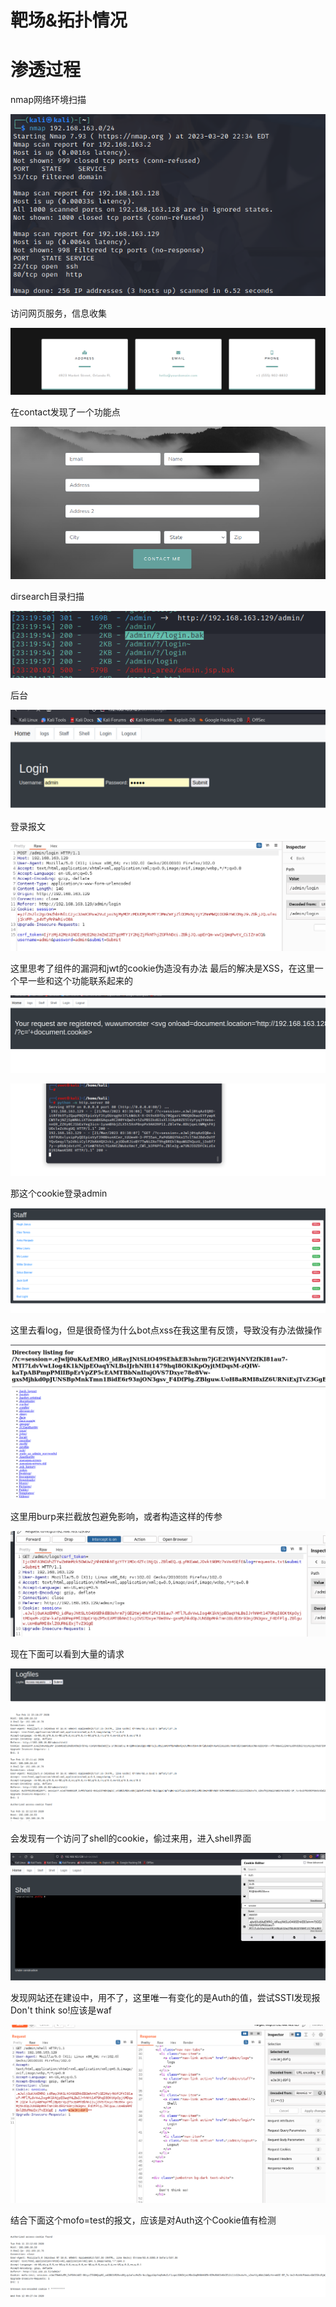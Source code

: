 # 靶场&拓扑情况

# 渗透过程

nmap网络环境扫描

![](attachments/Pasted%20image%2020230321103537.png)

访问网页服务，信息收集

![](attachments/Pasted%20image%2020230321103914.png)

在contact发现了一个功能点

![](attachments/Pasted%20image%2020230321104043.png)

dirsearch目录扫描

![](attachments/Pasted%20image%2020230321112141.png)

后台

![](attachments/Pasted%20image%2020230321112408.png)

登录报文

![](attachments/Pasted%20image%2020230321112434.png)

这里思考了组件的漏洞和jwt的cookie伪造没有办法
最后的解决是XSS，在这里一个早一些和这个功能联系起来的

![](attachments/Pasted%20image%2020230321153525.png)

![](attachments/Pasted%20image%2020230321153920.png)

那这个cookie登录admin

![](attachments/Pasted%20image%2020230321155617.png)

这里去看log，但是很奇怪为什么bot点xss在我这里有反馈，导致没有办法做操作

![](attachments/Pasted%20image%2020230321160120.png)

这里用burp来拦截放包避免影响，或者构造这样的传参

![](attachments/Pasted%20image%2020230321161017.png)

现在下面可以看到大量的请求

![](attachments/Pasted%20image%2020230321161126.png)

会发现有一个访问了shell的cookie，偷过来用，进入shell界面

![](attachments/Pasted%20image%2020230321161707.png)

发现网站还在建设中，用不了，这里唯一有变化的是Auth的值，尝试SSTI发现报Don't think so!应该是waf

![](attachments/Pasted%20image%2020230321162715.png)

结合下面这个mofo=test的报文，应该是对Auth这个Cookie值有检测

![](attachments/Pasted%20image%2020230321163803.png)